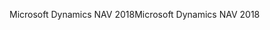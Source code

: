 <span data-ttu-id="0341a-101">Microsoft Dynamics NAV 2018</span><span class="sxs-lookup"><span data-stu-id="0341a-101">Microsoft Dynamics NAV 2018</span></span>